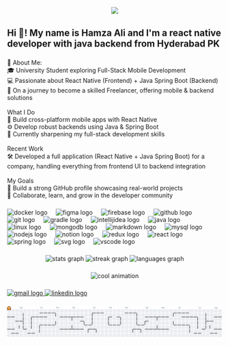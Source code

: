 <div align="center">
  <img src="https://visitor-badge.laobi.icu/badge?page_id=Hamza-ali1223.Hamza-ali1223&"  />
</div>

###

<h2 align="left">Hi 👋! My name is Hamza Ali and I'm a react native developer with java backend from Hyderabad PK</h2>

###

<p align="left">💫 About Me:<br>🎓 University Student exploring Full-Stack Mobile Development<br>💻 Passionate about React Native (Frontend) + Java Spring Boot (Backend)<br>🚀 On a journey to become a skilled Freelancer, offering mobile & backend solutions<br><br>What I Do<br>📱 Build cross-platform mobile apps with React Native<br>⚙️ Develop robust backends using Java & Spring Boot<br>🌱 Currently sharpening my full-stack development skills<br><br>Recent Work<br>🛠️ Developed a full application (React Native + Java Spring Boot) for a company, handling everything from frontend UI to backend integration<br><br>My Goals<br>💼 Build a strong GitHub profile showcasing real-world projects<br>🤝 Collaborate, learn, and grow in the developer community</p>

###

<div align="left">
  <img src="https://skillicons.dev/icons?i=docker" height="40" alt="docker logo"  />
  <img width="12" />
  <img src="https://skillicons.dev/icons?i=figma" height="40" alt="figma logo"  />
  <img width="12" />
  <img src="https://skillicons.dev/icons?i=firebase" height="40" alt="firebase logo"  />
  <img width="12" />
  <img src="https://skillicons.dev/icons?i=github" height="40" alt="github logo"  />
  <img width="12" />
  <img src="https://skillicons.dev/icons?i=git" height="40" alt="git logo"  />
  <img width="12" />
  <img src="https://skillicons.dev/icons?i=gradle" height="40" alt="gradle logo"  />
  <img width="12" />
  <img src="https://skillicons.dev/icons?i=idea" height="40" alt="intellijidea logo"  />
  <img width="12" />
  <img src="https://skillicons.dev/icons?i=java" height="40" alt="java logo"  />
  <img width="12" />
  <img src="https://skillicons.dev/icons?i=linux" height="40" alt="linux logo"  />
  <img width="12" />
  <img src="https://skillicons.dev/icons?i=mongodb" height="40" alt="mongodb logo"  />
  <img width="12" />
  <img src="https://skillicons.dev/icons?i=md" height="40" alt="markdown logo"  />
  <img width="12" />
  <img src="https://skillicons.dev/icons?i=mysql" height="40" alt="mysql logo"  />
  <img width="12" />
  <img src="https://skillicons.dev/icons?i=nodejs" height="40" alt="nodejs logo"  />
  <img width="12" />
  <img src="https://skillicons.dev/icons?i=notion" height="40" alt="notion logo"  />
  <img width="12" />
  <img src="https://skillicons.dev/icons?i=redux" height="40" alt="redux logo"  />
  <img width="12" />
  <img src="https://skillicons.dev/icons?i=react" height="40" alt="react logo"  />
  <img width="12" />
  <img src="https://skillicons.dev/icons?i=spring" height="40" alt="spring logo"  />
  <img width="12" />
  <img src="https://skillicons.dev/icons?i=svg" height="40" alt="svg logo"  />
  <img width="12" />
  <img src="https://skillicons.dev/icons?i=vscode" height="40" alt="vscode logo"  />
</div>

###

<div align="center">
  <img src="https://github-readme-stats.vercel.app/api?username=Hamza-ali1223&hide_title=false&hide_rank=false&show_icons=true&include_all_commits=true&count_private=true&disable_animations=false&theme=radical&locale=en&hide_border=true" height="150" alt="stats graph"  />
  <img src="https://streak-stats.demolab.com?user=Hamza-ali1223&locale=en&mode=daily&theme=radical&hide_border=true&border_radius=5" height="150" alt="streak graph"  />
  <img src="https://github-readme-stats.vercel.app/api/top-langs?username=Hamza-ali1223&locale=en&hide_title=false&layout=compact&card_width=320&langs_count=5&theme=radical&hide_border=true" height="150" alt="languages graph"  />
</div>

###

<div align="center">
  <img height="165" src="https://pixabay.com/gifs/get/g259af5b232237ef9e538a4ee2584330695555ce76976387957aa7681c5cd34af9bb2bd96f496025e49fcd8bc2523e7e0c2d39173cce3004d8c5ca6184686ebeb3f52a17bc578465956aebeac534e50f7_256.gif" alt="cool animation" />
</div>



###

<div align="left">
  <a href="tenacioushamza@gmail.com" target="_blank">
    <img src="https://img.shields.io/static/v1?message=Gmail&logo=gmail&label=&color=D14836&logoColor=white&labelColor=&style=for-the-badge" height="35" alt="gmail logo"  />
  </a>
  <a href="https://www.linkedin.com/in/hamza-ali-notion-obsidian/" target="_blank">
    <img src="https://img.shields.io/static/v1?message=LinkedIn&logo=linkedin&label=&color=0077B5&logoColor=white&labelColor=&style=for-the-badge" height="35" alt="linkedin logo"  />
  </a>
</div>

###

<picture>
  <source media="(prefers-color-scheme: dark)" srcset="https://raw.githubusercontent.com/Hamza-ali1223/Hamza-ali1223/output/pacman-contribution-graph-dark.svg">
  <source media="(prefers-color-scheme: light)" srcset="https://raw.githubusercontent.com/Hamza-ali1223/Hamza-ali1223/output/pacman-contribution-graph.svg">
  <img alt="pacman contribution graph" src="https://raw.githubusercontent.com/Hamza-ali1223/Hamza-ali1223/output/pacman-contribution-graph.svg">
</picture>

###

